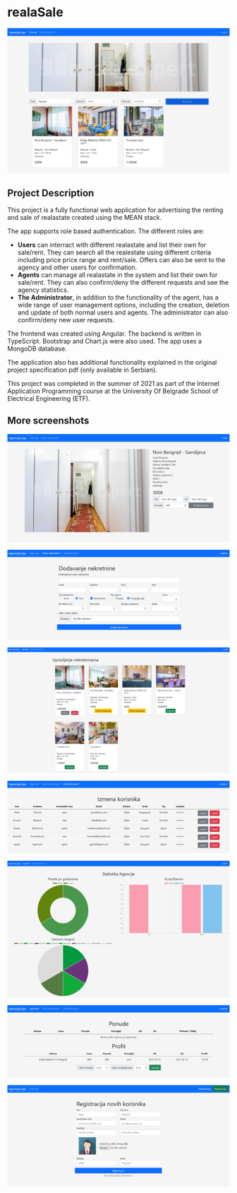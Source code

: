 # realaSale

![](images/user_index.PNG) <br>

## Project Description
This project is a fully functional web application for advertising the renting and sale of realastate created using the MEAN stack.



The app supports role based authentication. The different roles are:
* **Users** can interract with different realastate and list their own for sale/rent. They can search all the realestate using different criteria including price price range and rent/sale. Offers can also be sent to the agency and other users for confirmation.
* **Agents** can manage all realastate in the system and list their own for sale/rent. They can also confirm/deny the different requests and see the agency statistics.
* **The Administrator**, in addition to the functionality of the agent, has a wide range of user management options, including the creation, deletion and update of both normal users and agents. The administrator can also confirm/deny new user requests.

The frontend was created using Angular. The backend is written in TypeScript. Bootstrap and Chart.js were also used. The app uses a MongoDB database.

The application also has additional functionality explained in the original project specification pdf (only available in Serbian).

This project was completed in the summer of 2021 as part of the Internet Application Programming course at the University Of Belgrade School of Electrical Engineering (ETF).

## More screenshots

![](images/realestate_view.PNG) <br>

![](images/realestate_add.PNG) <br>

![](images/realestate_manage.PNG) <br>

![](images/users.PNG) <br>

![](images/agency_stats.PNG) <br>

![](images/offers.PNG) <br>

![](images/register.PNG) <br>
